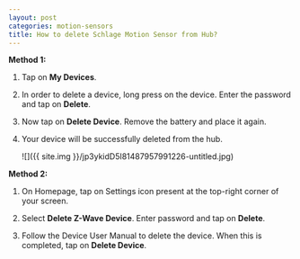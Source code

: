 ```yaml
---
layout: post
categories: motion-sensors
title: How to delete Schlage Motion Sensor from Hub?
---
```


****Method 1:****

1. Tap on **My Devices**.

2. In order to delete a device, long press on the device. Enter the password and tap on **Delete**.

3. Now tap on **Delete Device**. Remove the battery and place it again.

4. Your device will be successfully deleted from the hub.

    ![]({{ site.img }}/jp3ykidD5I81487957991226-untitled.jpg)

****Method 2:****

1. On Homepage, tap on Settings icon present at the top-right corner of your screen.

2. Select **Delete Z-Wave Device**. Enter password and tap on **Delete**.

3. Follow the Device User Manual to delete the device. When this is completed, tap on **Delete Device**.